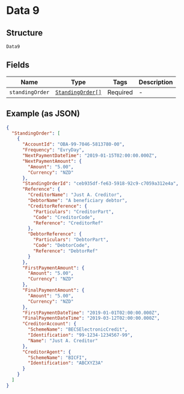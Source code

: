 
# Data 9

## Structure

`Data9`

## Fields

| Name | Type | Tags | Description |
|  --- | --- | --- | --- |
| `standingOrder` | [`StandingOrder[]`](../../doc/models/standing-order.md) | Required | - |

## Example (as JSON)

```json
{
  "StandingOrder": [
    {
      "AccountId": "OBA-99-7046-5813780-00",
      "Frequency": "EvryDay",
      "NextPaymentDateTime": "2019-01-15T02:00:00.000Z",
      "NextPaymentAmount": {
        "Amount": "5.00",
        "Currency": "NZD"
      },
      "StandingOrderId": "ceb935df-fe63-5918-92c9-c7059a312e4a",
      "Reference": {
        "CreditorName": "Just A. Creditor",
        "DebtorName": "A beneficiary debtor",
        "CreditorReference": {
          "Particulars": "CreditorPart",
          "Code": "CreditorCode",
          "Reference": "CreditorRef"
        },
        "DebtorReference": {
          "Particulars": "DebtorPart",
          "Code": "DebtorCode",
          "Reference": "DebtorRef"
        }
      },
      "FirstPaymentAmount": {
        "Amount": "5.00",
        "Currency": "NZD"
      },
      "FinalPaymentAmount": {
        "Amount": "5.00",
        "Currency": "NZD"
      },
      "FirstPaymentDateTime": "2019-01-01T02:00:00.000Z",
      "FinalPaymentDateTime": "2019-03-12T02:00:00.000Z",
      "CreditorAccount": {
        "SchemeName": "BECSElectronicCredit",
        "Identification": "99-1234-1234567-99",
        "Name": "Just A. Creditor"
      },
      "CreditorAgent": {
        "SchemeName": "BICFI",
        "Identification": "ABCXYZ3A"
      }
    }
  ]
}
```

